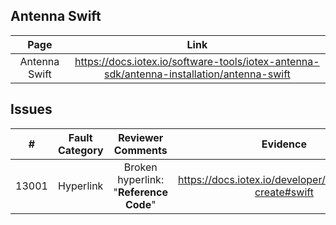
## Antenna Swift
| Page        | Link           |
| :-------------: | :-------------:  | 
| Antenna Swift | https://docs.iotex.io/software-tools/iotex-antenna-sdk/antenna-installation/antenna-swift |


## Issues
| #   | Fault Category | Reviewer Comments | Evidence |
| :--: | :--: | :--: | :--: |
| 13001 | Hyperlink | Broken hyperlink: "**Reference Code**" | https://docs.iotex.io/developer/sdk/account-create#swift |